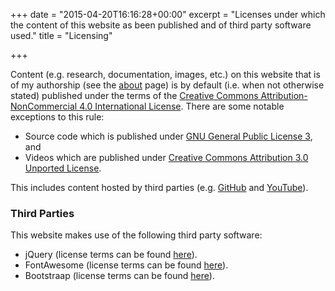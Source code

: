 +++
date = "2015-04-20T16:16:28+00:00"
excerpt = "Licenses under which the content of this website as been published and of third party software used."
title = "Licensing"

+++

Content (e.g. research, documentation, images, etc.) on this website that is of my authorship (see the [about][9] page) is by default (i.e. when not otherwise stated) published under the terms of the [Creative Commons Attribution-NonCommercial 4.0 International License][1]. There are some notable exceptions to this rule:

* Source code which is published under [GNU General Public License 3][2], and
* Videos which are published under [Creative Commons Attribution 3.0 Unported License][3].

This includes content hosted by third parties (e.g. [GitHub][4] and [YouTube][5]).

### Third Parties

This website makes use of the following third party software:

* jQuery (license terms can be found [here][6]).
* FontAwesome (license terms can be found [here][7]).
* Bootstraap (license terms can be found [here][8]).

[1]: https://creativecommons.org/licenses/by-nc/4.0/ "Creative Commons Attribution-NonCommercial 4.0 International License"
[2]: https://www.gnu.org/licenses/gpl-3.0.html "GNU General Public License 3"
[3]: https://creativecommons.org/licenses/by/3.0/ "Creative Commons Attribution 3.0 Unported License"
[4]: https://github.com/ "GitHub"
[5]: https://www.youtube.com "YouTube"
[6]: https://jquery.org/license/ "jQuery Licensing"
[7]: http://fontawesome.io/license/ "FontAwesome Licensing"
[8]: https://getbootstrap.com/docs/4.0/about/license/ "Bootstraap Licensing"
[9]: /about/ "About Page"
